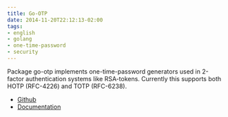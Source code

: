 ```yaml
---
title: Go-OTP
date: 2014-11-20T22:12:13-02:00
tags:
- english
- golang
- one-time-password
- security
---
```


Package go-otp implements one-time-password generators used in 2-factor authentication systems like RSA-tokens. 
Currently this supports both HOTP (RFC-4226) and TOTP (RFC-6238).

* [Github](https://github.com/hgfischer/go-otp)
* [Documentation](http://godoc.org/github.com/hgfischer/go-otp)
